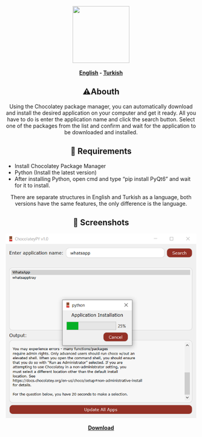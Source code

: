 <p align="center">
  <img src="https://github.com/shadesofdeath/ChocolateyPY/raw/main/logo.ico" width="150" height="150">
</p>

<p align="center">
  <b><a href="https://github.com/shadesofdeath/ChocolateyPY/blob/main/README.md">English</a> - <a href="https://github.com/shadesofdeath/ChocolateyPY/blob/main/README-TR.md">Turkish</a></b>
</p>

<h2 align="center">⚠️Abouth</h2>

<p align="center">
  Using the Chocolatey package manager, you can automatically download and install the desired application on your computer and get it ready. All you have to do is enter the application name and click the search button. Select one of the packages from the list and confirm and wait for the application to be downloaded and installed.
</p>

<h2 align="center">🛑 Requirements</h2>
<ul>
  <li>Install Chocolatey Package Manager</li>
  <li>Python (Install the latest version)</li>
  <li>After installing Python, open cmd and type “pip install PyQt6” and wait for it to install.</li>
</ul>

<p align="center">
  There are separate structures in English and Turkish as a language, both versions have the same features, the only difference is the language.
</p>

<h2 align="center">📸 Screenshots</h2>
<p align="center">
  <img src="https://github.com/shadesofdeath/ChocolateyPY/raw/main/screenshots/Screenshot_1.png">
</p>

<p align="center">
  <b><a href="https://github.com/shadesofdeath/ChocolateyPY/releases">Download</a></b>
</p>
